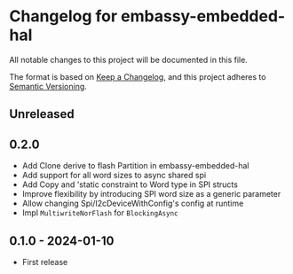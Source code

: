 # Changelog for embassy-embedded-hal

All notable changes to this project will be documented in this file.

The format is based on [Keep a Changelog](https://keepachangelog.com/en/1.0.0/),
and this project adheres to [Semantic Versioning](https://semver.org/spec/v2.0.0.html).

## Unreleased

## 0.2.0 

- Add Clone derive to flash Partition in embassy-embedded-hal
- Add support for all word sizes to async shared spi
- Add Copy and 'static constraint to Word type in SPI structs
- Improve flexibility by introducing SPI word size as a generic parameter
- Allow changing Spi/I2cDeviceWithConfig's config at runtime
- Impl `MultiwriteNorFlash` for `BlockingAsync`

## 0.1.0 - 2024-01-10

- First release
